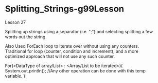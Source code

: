 # Splitting_Strings-g99Lesson
Lesson 27

Splitting up strings using a separator (i.e. ";") and selecting splitting a few words out the string 

Also Used ForEach loop to iterate over without using any counters. Traditional for loop (counter, condition and increment), and a more optimized approach that will not use any such counter.

For(<DataType of array/List><Temp variable name>   : <Array/List to be iterated>){
    System.out.println();
//Any other operation can be done with this temp variable.
}